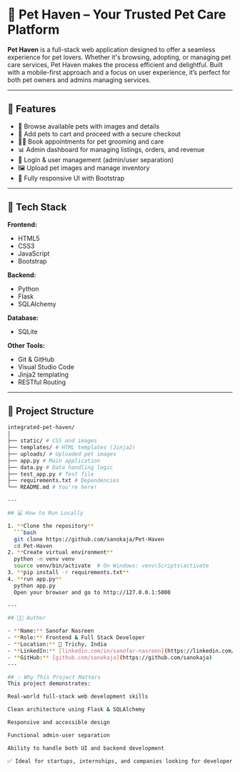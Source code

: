 # 🐾 Pet Haven – Your Trusted Pet Care Platform

**Pet Haven** is a full-stack web application designed to offer a seamless experience for pet lovers. Whether it's browsing, adopting, or managing pet care services, Pet Haven makes the process efficient and delightful. Built with a mobile-first approach and a focus on user experience, it’s perfect for both pet owners and admins managing services.

---

## 🚀 Features

- 🐶 Browse available pets with images and details
- 🛒 Add pets to cart and proceed with a secure checkout
- 🧑‍⚕️ Book appointments for pet grooming and care
- 📊 Admin dashboard for managing listings, orders, and revenue
- 🔐 Login & user management (admin/user separation)
- 🖼️ Upload pet images and manage inventory
- 📱 Fully responsive UI with Bootstrap

---

## 🧠 Tech Stack

**Frontend:**
- HTML5  
- CSS3  
- JavaScript  
- Bootstrap  

**Backend:**
- Python  
- Flask  
- SQLAlchemy  

**Database:**
- SQLite  

**Other Tools:**
- Git & GitHub  
- Visual Studio Code  
- Jinja2 templating  
- RESTful Routing  

---

## 📂 Project Structure
 ```bash
integrated-pet-haven/
│
├── static/ # CSS and images
├── templates/ # HTML templates (Jinja2)
├── uploads/ # Uploaded pet images
├── app.py # Main application
├── data.py # Data handling logic
├── test_app.py # Test file
├── requirements.txt # Dependencies
└── README.md # You're here!

---

## 💻 How to Run Locally

1. **Clone the repository**
   ```bash
   git clone https://github.com/sanokaja/Pet-Haven
   cd Pet-Haven
2. **Create virtual environment**
   python -m venv venv
   source venv/bin/activate  # On Windows: venv\Scripts\activate
3. **pip install -r requirements.txt**
4. **run app.py**
   python app.py
   Open your browser and go to http://127.0.0.1:5000

---

## 👨‍💻 Author

- **Name:** Sanofar Nasreen
- **Role:** Frontend & Full Stack Developer
- **Location:** 📍 Trichy, India
- **LinkedIn:** [linkedin.com/in/sanofar-nasreen](https://linkedin.com/in/sanofar-nasreen)
- **GitHub:** [github.com/sanokaja](https://github.com/sanokaja)
---

## 💡 Why This Project Matters
This project demonstrates:

Real-world full-stack web development skills

Clean architecture using Flask & SQLAlchemy

Responsive and accessible design

Functional admin-user separation

Ability to handle both UI and backend development

✅ Ideal for startups, internships, and companies looking for developers who can build practical, user-centered solutions!